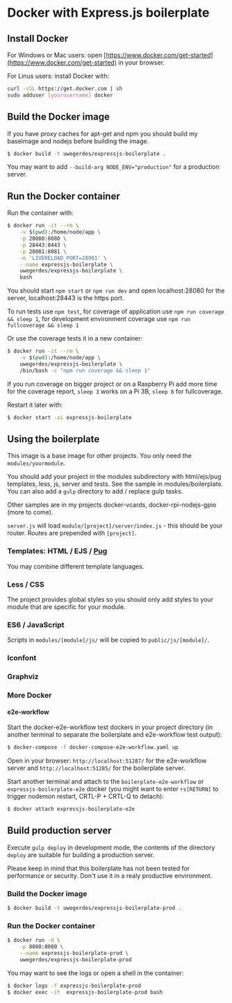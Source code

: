 # Docker with Express.js boilerplate

## Install Docker

For Windows or Mac users: open [https://www.docker.com/get-started](https://www.docker.com/get-started) in your browser.

For Linus users: install Docker with:

```bash
curl -sSL https://get.docker.com | sh
sudo adduser [yourusername] docker
```

## Build the Docker image

If you have proxy caches for apt-get and npm you should build my baseimage and nodejs before building the image.

```bash
$ docker build -t uwegerdes/expressjs-boilerplate .
```

You may want to add `--build-arg NODE_ENV="production"` for a production server.

## Run the Docker container

Run the container with:

```bash
$ docker run -it --rm \
	-v $(pwd):/home/node/app \
	-p 28080:8080 \
	-p 28443:8443 \
	-p 28081:8081 \
	-e 'LIVERELOAD_PORT=28081' \
	--name expressjs-boilerplate \
	uwegerdes/expressjs-boilerplate \
	bash
```

You should start `npm start` or `npm run dev` and open localhost:28080 for the server, localhost:28443 is the https port.

To run tests use `npm test`, for coverage of application use `npm run coverage && sleep 1`, for development environment coverage use `npm run fullcoverage && sleep 1`

Or use the coverage tests it in a new container:

```bash
$ docker run -it --rm \
	-v $(pwd):/home/node/app \
	uwegerdes/expressjs-boilerplate \
	/bin/bash -c "npm run coverage && sleep 1"
```

If you run coverage on bigger project or on a Raspberry Pi add more time for the coverage report, `sleep 3` works on a Pi 3B, `sleep 8` for fullcoverage.

Restart it later with:

```bash
$ docker start -ai expressjs-boilerplate
```

## Using the boilerplate

This image is a base image for other projects. You only need the `modules/yourmodule`.

You should add your project in the modules subdirectory with html/ejs/pug templates, less, js, server and tests. See the sample in modules/boilerplate. You can also add a `gulp` directory to add / replace gulp tasks.

Other samples are in my projects docker-vcards, docker-rpi-nodejs-gpio (more to come).

`server.js` will load `module/[project]/server/index.js` - this should be your router. Routes are prepended with `[project]`.

### Templates: HTML / EJS / [Pug](https://pugjs.org/)

You may combine different template languages.

### Less / CSS

The project provides global styles so you should only add styles to your module that are specific for your module.

### ES6 / JavaScript

Scripts in `modules/[module]/js/` will be copied to `public/js/[module]/`.

### Iconfont

### Graphviz

### More Docker

#### e2e-workflow

Start the docker-e2e-workflow test dockers in your project directory (in another terminal to separate the boilerplate and e2e-workflow test output):

```bash
$ docker-compose -f docker-compose-e2e-workflow.yaml up
```

Open in your browser: `http://localhost:51287/` for the e2e-workflow server and `http://localhost:51285/` for the boilerplate server.

Start another terminal and attach to the `boilerplate-e2e-workflow` or `expressjs-boilerplate-e2e` docker (you might want to enter `rs[RETURN]` to trigger nodemon restart, CRTL-P + CRTL-Q to detach):

```bash
$ docker attach expressjs-boilerplate-e2e
```
## Build production server

Execute `gulp deploy` in development mode, the contents of the directory `deploy` are suitable for building a production server.

Please keep in mind that this boilerplate has not been tested for performance or security. Don't use it in a realy productive environment.

### Build the Docker image

```bash
$ docker build -t uwegerdes/expressjs-boilerplate-prod .
```

### Run the Docker container

```bash
$ docker run -d \
	-p 8080:8080 \
	--name expressjs-boilerplate-prod \
	uwegerdes/expressjs-boilerplate-prod
```

You may want to see the logs or open a shell in the container:

```bash
$ docker logs -f expressjs-boilerplate-prod
$ docker exec -it  expressjs-boilerplate-prod bash
```
